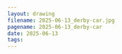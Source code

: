 ```yaml
---
layout: drawing
filename: 2025-06-13_derby-car.jpg
pagename: 2025-06-13_derby-car
date: 2025-06-13
tags:
---
```

